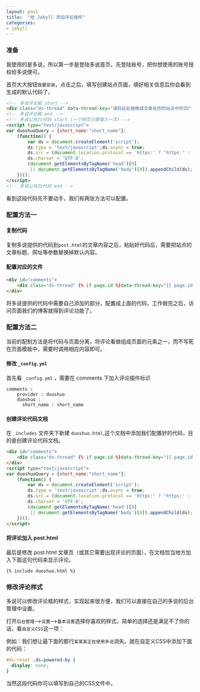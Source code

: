 ```yaml
---
layout: post
title:  "给 Jekyll 添加评论插件"
categories:
- jekyll
---
```



### 准备

我使用的是多说，所以第一步是登陆多说首页，先登陆账号，把你想使用的账号授权给多说便可。

首页大大按钮`我要安装`，点击之后，填写创建站点页面，填好相关信息后你会看到生成的默认代码了。

```html
<!-- 多说评论框 start -->
<div class="ds-thread" data-thread-key="请将此处替换成文章在你的站点中的ID" data-title="请替换成文章的标题" data-url="请替换成文章的网址"></div>
<!-- 多说评论框 end -->
<!-- 多说公共JS代码 start (一个网页只需插入一次) -->
<script type="text/javascript">
var duoshuoQuery = {short_name:"short_name"};
    (function() {
        var ds = document.createElement('script');
        ds.type = 'text/javascript';ds.async = true;
        ds.src = (document.location.protocol == 'https:' ? 'https:' : 'http:') + '//static.duoshuo.com/embed.js';
        ds.charset = 'UTF-8';
        (document.getElementsByTagName('head')[0]
         || document.getElementsByTagName('body')[0]).appendChild(ds);
    })();
</script>
<!-- 多说公共JS代码 end -->
```
看到这段代码先不要动手，我们有两张方法可以配置。

### 配置方法一

#### 复制代码

复制多说提供的代码到`post.html`的文章内容之后，粘贴好代码后，需要把站点的文章标题、网址等参数替换掉默认内容。

#### 配置对应的文件

```html
<div id="comments">
    <div class="ds-thread" {% if page.id %}data-thread-key="{{ page.id }}"{% endif %}  data-title="{% if page.title %}{{ page.title }} - {% endif %}{{ site.title }}"></div>
</div>
```
将多说提供的代码中需要自己添加的部分，配置成上面的代码，工作做完之后，访问页面我们的博客就得到评论功能了。

### 配置方法二

当前的配制方法是将代码与页面分离，将评论看做组成页面的元素之一，而不写死在页面模板中，需要时调用相应内容即可。

#### 修改 `_config.yml`

首先看 `_config.yml` ，需要在 comments 下加入评论插件标识

```
comments :
    provider : duoshuo
    duoshuo :
      short_name : short_name
```

#### 创建评论代码文档

在 `_includes` 文件夹下新建 `duoshuo.html`,这个文档中添加我们配置好的代码，目的是创建评论代码文档。

```html
<div id="comments">
    <div class="ds-thread" {% if page.id %}data-thread-key="{{ page.id }}"{% endif %}  data-title="{% if page.title %}{{ page.title }} - {% endif %}{{ site.title }}"></div>
</div>
<script type="text/javascript">
var duoshuoQuery = {short_name:"short_name"};
    (function() {
        var ds = document.createElement('script');
        ds.type = 'text/javascript';ds.async = true;
        ds.src = (document.location.protocol == 'https:' ? 'https:' : 'http:') + '//static.duoshuo.com/embed.js';
        ds.charset = 'UTF-8';
        (document.getElementsByTagName('head')[0]
         || document.getElementsByTagName('body')[0]).appendChild(ds);
    })();
</script>

```
#### 将评论加入 post.html

最后是修改 post.html 文章页（或其它需要出现评论的页面），在文档恰当地方加入下面这句代码来显示评论。

```
{% include duoshuo.html %}
```

### 修改评论样式

多说可以修改评论框的样式，实现起来很方便，我们可以直接在自己的多说的后台管理中设置。

打开`后台管理`—>`设置`—>`基本设置`选择你喜欢的样式，简单的选择还是满足不了你的话，看`自定义CSS`这一项：

例如：我们想让最下面的那行`某某某正在使用多说`消失。就在自定义CSS中添加下面的代码：

```CSS
#ds-reset .ds-powered-by {
  display: none;
}
```
当然这段代码你可以填写到自己的CSS文件中。
